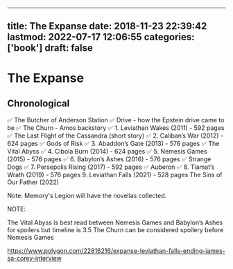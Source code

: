 
---
title: The Expanse
date: 2018-11-23 22:39:42
lastmod: 2022-07-17 12:06:55
categories: ['book']
draft: false
---


# The Expanse
## Chronological
✅ The Butcher of Anderson Station
✅ Drive - how the Epstein drive came to be
✅ The Churn - Amos backstory
✅ 1. Leviathan Wakes (2011) - 592 pages
✅ The Last Flight of the Cassandra (short story)
✅ 2. Caliban’s War (2012) - 624 pages
✅ Gods of Risk
✅ 3. Abaddon’s Gate (2013) - 576 pages
✅ The Vital Abyss
✅ 4. Cibola Burn (2014) - 624 pages
✅ 5. Nemesis Games (2015) - 576 pages
✅ 6. Babylon’s Ashes (2016) - 576 pages
✅ Strange Dogs
✅ 7. Persepolis Rising (2017) - 592 pages
✅ Auberon
✅ 8. Tiamat’s Wrath (2019) - 576 pages
9. Leviathan Falls (2021) - 528 pages
The Sins of Our Father (2022)

Note: Memory's Legion will have the novellas collected.

NOTE:

The Vital Abyss is best read between Nemesis Games and Babylon’s Ashes for spoilers but timeline is 3.5
The Churn can be considered spoilery before Nemesis Games

https://www.polygon.com/22816216/expanse-leviathan-falls-ending-james-sa-corey-interview

<!-- #public #book -->

<!-- {BearID:61DA8511-7A1F-44C7-9BA8-514925B7F56B-10512-00000548DA55E23E} -->
